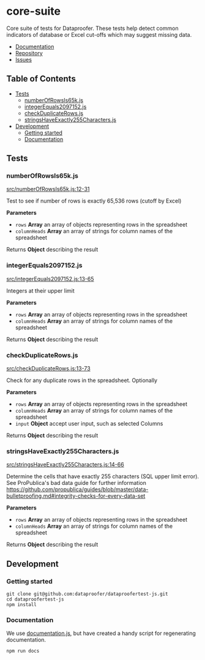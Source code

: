# core-suite
Core suite of tests for Dataproofer. These tests help detect common indicators of database or Excel cut-offs which may suggest missing data.

* [Documentation](https://github.com/dataproofer/core-suite/blob/master/README.md)
* [Repository](https://github.com/dataproofer/core-suite/)
* [Issues](https://github.com/dataproofer/core-suite/issues)

## Table of Contents

* [Tests](https://github.com/dataproofer/core-suite#tests)
  * [numberOfRowsIs65k.js](https://github.com/dataproofer/core-suite#numberofrowsis65kjs)
  * [integerEquals2097152.js](https://github.com/dataproofer/core-suite#integerequals2097152js)
  * [checkDuplicateRows.js](https://github.com/dataproofer/core-suite#checkduplicaterowsjs)
  * [stringsHaveExactly255Characters.js](https://github.com/dataproofer/core-suite#stringshaveexactly255charactersjs)
* [Development](https://github.com/dataproofer/core-suite#development)
  * [Getting started](https://github.com/dataproofer/core-suite#getting-started)
  * [Documentation](https://github.com/dataproofer/core-suite#documentation)

## Tests

### numberOfRowsIs65k.js

[src/numberOfRowsIs65k.js:12-31](https://github.com/dataproofer/core-suite/blob/b45d4fbd12f1b6c80c2dc14ba89c4dcbcce9a078/src/numberOfRowsIs65k.js#L12-L31 "Source code on GitHub")

Test to see if number of rows is exactly 65,536 rows (cutoff by Excel)

**Parameters**

-   `rows` **Array** an array of objects representing rows in the spreadsheet
-   `columnHeads` **Array** an array of strings for column names of the spreadsheet

Returns **Object** describing the result

### integerEquals2097152.js

[src/integerEquals2097152.js:13-65](https://github.com/dataproofer/core-suite/blob/b45d4fbd12f1b6c80c2dc14ba89c4dcbcce9a078/src/integerEquals2097152.js#L13-L65 "Source code on GitHub")

Integers at their upper limit

**Parameters**

-   `rows` **Array** an array of objects representing rows in the spreadsheet
-   `columnHeads` **Array** an array of strings for column names of the spreadsheet

Returns **Object** describing the result

### checkDuplicateRows.js

[src/checkDuplicateRows.js:13-73](https://github.com/dataproofer/core-suite/blob/b45d4fbd12f1b6c80c2dc14ba89c4dcbcce9a078/src/checkDuplicateRows.js#L13-L73 "Source code on GitHub")

Check for any duplicate rows in the spreadsheet. Optionally

**Parameters**

-   `rows` **Array** an array of objects representing rows in the spreadsheet
-   `columnHeads` **Array** an array of strings for column names of the spreadsheet
-   `input` **Object** accept user input, such as selected Columns

Returns **Object** describing the result

### stringsHaveExactly255Characters.js

[src/stringsHaveExactly255Characters.js:14-66](https://github.com/dataproofer/core-suite/blob/b45d4fbd12f1b6c80c2dc14ba89c4dcbcce9a078/src/stringsHaveExactly255Characters.js#L14-L66 "Source code on GitHub")

Determine the cells that have exactly 255 characters (SQL upper limit error). See ProPublica's bad data guide for further information
<https://github.com/propublica/guides/blob/master/data-bulletproofing.md#integrity-checks-for-every-data-set>

**Parameters**

-   `rows` **Array** an array of objects representing rows in the spreadsheet
-   `columnHeads` **Array** an array of strings for column names of the spreadsheet

Returns **Object** describing the result

## Development

### Getting started

```
git clone git@github.com:dataproofer/dataproofertest-js.git
cd dataproofertest-js
npm install
```
### Documentation

We use [documentation.js](https://github.com/documentationjs/documentation), but have created a handy script for regenerating documentation.

```
npm run docs
```